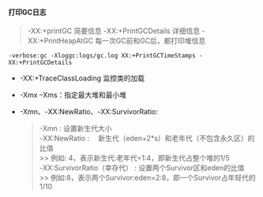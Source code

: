 #### 打印GC日志 
> -XX:+printGC 简要信息
> -XX:+PrintGCDetails 详细信息
> -XX:+PrintHeapAtGC 每一次GC前和GC后，都打印堆信息
```
-verbose:gc -Xloggc:logs/gc.log XX:+PrintGCTimeStamps -XX:+PrintGCDetails
```

* -XX:+TraceClassLoading 监控类的加载

* -Xmx –Xms：指定最大堆和最小堆
* -Xmn、-XX:NewRatio、-XX:SurvivorRatio:
    > -Xmn : 设置新生代大小  
     -XX:NewRatio : 　新生代（eden+2*s）和老年代（不包含永久区）的比值  
          >> 例如: 4，表示新生代:老年代=1:4，即新生代占整个堆的1/5  
     -XX:SurvivorRatio（幸存代） : 设置两个Survivor区和eden的比值  
          >> 例如:8，表示两个Survivor:eden=2:8，即一个Survivor占年轻代的1/10
          
          